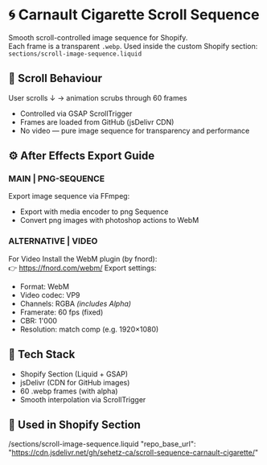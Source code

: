 # 🌀 Carnault Cigarette Scroll Sequence

Smooth scroll-controlled image sequence for Shopify.  
Each frame is a transparent `.webp`. 
Used inside the custom Shopify section:  
`sections/scroll-image-sequence.liquid`


## 📜 Scroll Behaviour
User scrolls ↓ → animation scrubs through 60 frames  
- Controlled via GSAP ScrollTrigger  
- Frames are loaded from GitHub (jsDelivr CDN)  
- No video — pure image sequence for transparency and performance  

## ⚙️ After Effects Export Guide

### MAIN | PNG-SEQUENCE 
Export image sequence via FFmpeg:
   - Export with media encoder to png Sequence   
   - Convert png images with photoshop actions to WebM 

### ALTERNATIVE | VIDEO 
For Video Install the WebM plugin (by fnord):  
👉 https://fnord.com/webm/
Export settings:
   - Format: WebM  
   - Video codec: VP9  
   - Channels: RGBA *(includes Alpha)*  
   - Framerate: 60 fps (fixed)  
   - CBR: 1'000
   - Resolution: match comp (e.g. 1920×1080)

## 🧠 Tech Stack
   - Shopify Section (Liquid + GSAP)
   - jsDelivr (CDN for GitHub images)
   - 60 .webp frames (with alpha)
   - Smooth interpolation via ScrollTrigger

## 🧩 Used in Shopify Section
/sections/scroll-image-sequence.liquid
"repo_base_url": "https://cdn.jsdelivr.net/gh/sehetz-ca/scroll-sequence-carnault-cigarette/"
